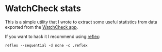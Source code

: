 WatchCheck stats
================

This is a simple utility that I wrote to extract some useful statistics from data exported from the
[WatchCheck app](https://17jewels.info/workbench/software/268-watchcheck2-en.html).

If you want to hack it I recommend using [reflex](https://github.com/cespare/reflex):
```
reflex --sequential -d none -c .reflex
```
